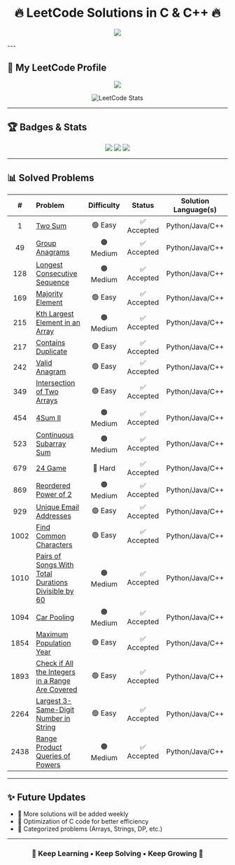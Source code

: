 <h1 align="center">🔥 LeetCode Solutions in C & C++ 🔥</h1>

<p align="center">
  <img src="https://readme-typing-svg.herokuapp.com?font=Fira+Code&size=22&pause=1000&color=36BCF7&center=true&vCenter=true&width=600&lines=Welcome+to+my+LeetCode+Solutions!;All+solutions+are+in+C;Profile:+Pratham_stack_coder;Solving+one+problem+at+a+time+🚀">
</p>
---

## 👤 My LeetCode Profile  
<p align="center">
  <a href="https://leetcode.com/u/Pratham_stack_coder">
    <img src="https://img.shields.io/badge/LeetCode-Pratham__stack__coder-orange?style=for-the-badge&logo=LeetCode" />
  </a>
</p>

<p align="center">
  <img src="https://leetcard.jacoblin.cool/Pratham_stack_coder?theme=light&font=Fira%20Code&ext=heatmap" alt="LeetCode Stats" />
</p>


---

## 🏆 Badges & Stats  

<p align="center">
  <img src="https://img.shields.io/badge/Language-C-blue?style=for-the-badge&logo=c" />
  <img src="https://img.shields.io/badge/Platform-LeetCode-orange?style=for-the-badge&logo=leetcode" />
  <img src="https://img.shields.io/badge/Solutions-7-green?style=for-the-badge" />
</p>

---

## 📊 Solved Problems  

<div align="center">

| # | Problem | Difficulty | Status | Solution Language(s) |
|:---:|:----------|:------------:|:---------:|:----------------------:|
| 1 | [Two Sum](https://leetcode.com/problems/two-sum/) | 🟢 Easy | ✅ Accepted | Python/Java/C++ |
| 49 | [Group Anagrams](https://leetcode.com/problems/group-anagrams/) | 🟠 Medium | ✅ Accepted | Python/Java/C++ |
| 128 | [Longest Consecutive Sequence](https://leetcode.com/problems/longest-consecutive-sequence/) | 🟠 Medium | ✅ Accepted | Python/Java/C++ |
| 169 | [Majority Element](https://leetcode.com/problems/majority-element/) | 🟢 Easy | ✅ Accepted | Python/Java/C++ |
| 215 | [Kth Largest Element in an Array](https://leetcode.com/problems/kth-largest-element-in-an-array/) | 🟠 Medium | ✅ Accepted | Python/Java/C++ |
| 217 | [Contains Duplicate](https://leetcode.com/problems/contains-duplicate/) | 🟢 Easy | ✅ Accepted | Python/Java/C++ |
| 242 | [Valid Anagram](https://leetcode.com/problems/valid-anagram/) | 🟢 Easy | ✅ Accepted | Python/Java/C++ |
| 349 | [Intersection of Two Arrays](https://leetcode.com/problems/intersection-of-two-arrays/) | 🟢 Easy | ✅ Accepted | Python/Java/C++ |
| 454 | [4Sum II](https://leetcode.com/problems/4sum-ii/) | 🟠 Medium | ✅ Accepted | Python/Java/C++ |
| 523 | [Continuous Subarray Sum](https://leetcode.com/problems/continuous-subarray-sum/) | 🟠 Medium | ✅ Accepted | Python/Java/C++ |
| 679 | [24 Game](https://leetcode.com/problems/24-game/) | 🔴 Hard | ✅ Accepted | Python/Java/C++ |
| 869 | [Reordered Power of 2](https://leetcode.com/problems/reordered-power-of-2/) | 🟠 Medium | ✅ Accepted | Python/Java/C++ |
| 929 | [Unique Email Addresses](https://leetcode.com/problems/unique-email-addresses/) | 🟢 Easy | ✅ Accepted | Python/Java/C++ |
| 1002 | [Find Common Characters](https://leetcode.com/problems/find-common-characters/) | 🟢 Easy | ✅ Accepted | Python/Java/C++ |
| 1010 | [Pairs of Songs With Total Durations Divisible by 60](https://leetcode.com/problems/pairs-of-songs-with-total-durations-divisible-by-60/) | 🟠 Medium | ✅ Accepted | Python/Java/C++ |
| 1094 | [Car Pooling](https://leetcode.com/problems/car-pooling/) | 🟠 Medium | ✅ Accepted | Python/Java/C++ |
| 1854 | [Maximum Population Year](https://leetcode.com/problems/maximum-population-year/) | 🟢 Easy | ✅ Accepted | Python/Java/C++ |
| 1893 | [Check if All the Integers in a Range Are Covered](https://leetcode.com/problems/check-if-all-the-integers-in-a-range-are-covered/) | 🟢 Easy | ✅ Accepted | Python/Java/C++ |
| 2264 | [Largest 3-Same-Digit Number in String](https://leetcode.com/problems/largest-3-same-digit-number-in-string/) | 🟢 Easy | ✅ Accepted | Python/Java/C++ |
| 2438 | [Range Product Queries of Powers](https://leetcode.com/problems/range-product-queries-of-powers/) | 🟠 Medium | ✅ Accepted | Python/Java/C++ |


</div>

---

## ✨ Future Updates  
- 📌 More solutions will be added weekly  
- 📌 Optimization of C code for better efficiency  
- 📌 Categorized problems (Arrays, Strings, DP, etc.)  

---

<h3 align="center">🌟 Keep Learning • Keep Solving • Keep Growing 🌟</h3>
